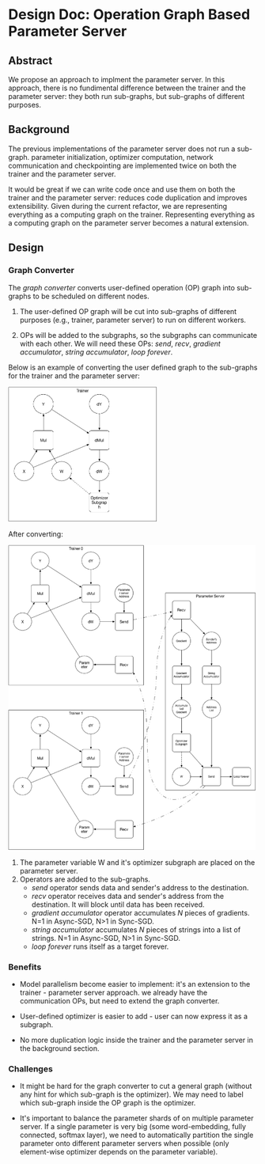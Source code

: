 # Design Doc: Operation Graph Based Parameter Server

## Abstract

We propose an approach to implment the parameter server. In this
approach, there is no fundimental difference between the trainer and
the parameter server: they both run sub-graphs, but sub-graphs of
different purposes.

## Background

The previous implementations of the parameter server does not run a
sub-graph. parameter initialization, optimizer computation, network
communication and checkpointing are implemented twice on both the
trainer and the parameter server.

It would be great if we can write code once and use them on both the
trainer and the parameter server: reduces code duplication and
improves extensibility. Given during the current refactor, we are
representing everything as a computing graph on the
trainer. Representing everything as a computing graph on the parameter
server becomes a natural extension.

## Design

### Graph Converter

The *graph converter* converts user-defined operation (OP) graph into
sub-graphs to be scheduled on different nodes.

1. The user-defined OP graph will be cut into sub-graphs of
different purposes (e.g., trainer, parameter server) to run on
different workers.

1. OPs will be added to the subgraphs, so the subgraphs can
communicate with each other. We will need these OPs: *send*, *recv*,
*gradient accumulator*, *string accumulator*, *loop forever*.

Below is an example of converting the user defined graph to the
sub-graphs for the trainer and the parameter server:

<img src="src/local-graph.png" width="300"/>

After converting:

<img src="src/dist-graph.png" width="500"/>

1. The parameter variable W and it's optimizer subgraph are placed on the parameter server.
1. Operators are added to the sub-graphs.
   - *send* operator sends data and sender's address to the destination.
   - *recv* operator receives data and sender's address from the
     destination. It will block until data has been received.
   - *gradient accumulator* operator accumulates *N* pieces of
     gradients. N=1 in Async-SGD, N>1 in Sync-SGD.
   - *string accumulator* accumulates *N* pieces of strings into a
     list of strings. N=1 in Async-SGD, N>1 in Sync-SGD.
   - *loop forever* runs itself as a target forever.

### Benefits

- Model parallelism become easier to implement: it's an extension to
  the trainer - parameter server approach. we already have the
  communication OPs, but need to extend the graph converter.

- User-defined optimizer is easier to add - user can now express it as
  a subgraph.

- No more duplication logic inside the trainer and the parameter
  server in the background section.

### Challenges

- It might be hard for the graph converter to cut a general graph
  (without any hint for which sub-graph is the optimizer). We may need
  to label which sub-graph inside the OP graph is the optimizer.

- It's important to balance the parameter shards of on multiple
  parameter server. If a single parameter is very big (some
  word-embedding, fully connected, softmax layer), we need to
  automatically partition the single parameter onto different
  parameter servers when possible (only element-wise optimizer depends
  on the parameter variable).

